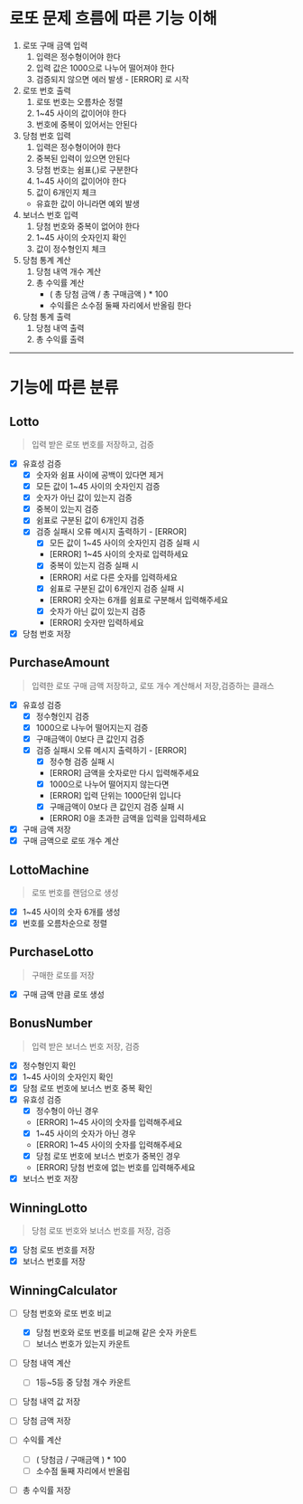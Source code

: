 # 로또 문제 흐름에 따른 기능 이해
1. 로또 구매 금액 입력
   1. 입력은 정수형이어야 한다
   2. 입력 값은 1000으로 나누어 떨어져야 한다
   3. 검증되지 않으면 에러 발생 - [ERROR] 로 시작
2. 로또 번호 출력
   1. 로또 번호는 오름차순 정렬
   2. 1~45 사이의 값이어야 한다
   3. 번호에 중복이 있어서는 안된다
3. 당첨 번호 입력
   1. 입력은 정수형이어야 한다
   2. 중복된 입력이 있으면 안된다
   3. 당첨 번호는 쉼표(,)로 구분한다
   4. 1~45 사이의 값이어야 한다
   5. 값이 6개인지 체크
   - 유효한 값이 아니라면 예외 발생
4. 보너스 번호 입력
   1. 당첨 번호와 중복이 없어야 한다 
   2. 1~45 사이의 숫자인지 확인 
   3. 값이 정수형인지 체크
5. 당첨 통계 계산
   1. 당첨 내역 개수 계산
   2. 총 수익률 계산
      - ( 총 당첨 금액 / 총 구매금액 ) * 100
      - 수익률은 소수점 둘째 자리에서 반올림 한다
6. 당첨 통계 출력
   1. 당첨 내역 출력
   2. 총 수익률 출력
---

# 기능에 따른 분류 
## Lotto 
> 입력 받은 로또 번호를 저장하고, 검증
- [x] 유효성 검증
  - [x] 숫자와 쉼표 사이에 공백이 있다면 제거
  - [x] 모든 값이 1~45 사이의 숫자인지 검증
  - [x] 숫자가 아닌 값이 있는지 검증
  - [x] 중복이 있는지 검증
  - [x] 쉼표로 구분된 값이 6개인지 검증
  - [x] 검증 실패시 오류 메시지 출력하기 - [ERROR]
    - [x] 모든 값이 1~45 사이의 숫자인지 검증 실패 시
    - [ERROR] 1~45 사이의 숫자로 입력하세요
    - [x] 중복이 있는지 검증 실패 시
    - [ERROR] 서로 다른 숫자를 입력하세요
    - [x] 쉼표로 구분된 값이 6개인지 검증 실패 시
    - [ERROR] 숫자는 6개를 쉼표로 구분해서 입력해주세요
    - [x] 숫자가 아닌 값이 있는지 검증
    - [ERROR] 숫자만 입력하세요
- [x] 당첨 번호 저장

## PurchaseAmount
> 입력한 로또 구매 금액 저장하고, 로또 개수 계산해서 저장,검증하는 클래스
- [x] 유효성 검증 
  - [x] 정수형인지 검증
  - [x] 1000으로 나누어 떨어지는지 검증
  - [x] 구매금액이 0보다 큰 값인지 검증
  - [x] 검증 실패시 오류 메시지 출력하기 - [ERROR]
    - [x] 정수형 검증 실패 시
    - [ERROR] 금액을 숫자로만 다시 입력해주세요
    - [x] 1000으로 나누어 떨어지지 않는다면
    - [ERROR] 입력 단위는 1000단위 입니다
    - [x] 구매금액이 0보다 큰 값인지 검증 실패 시
    - [ERROR] 0을 초과한 금액을 입력을 입력하세요
- [x] 구매 금액 저장
- [x] 구매 금액으로 로또 개수 계산

## LottoMachine 
> 로또 번호를 랜덤으로 생성
- [x] 1~45 사이의 숫자 6개를 생성
- [x] 번호를 오름차순으로 정렬

## PurchaseLotto
> 구매한 로또를 저장
- [x] 구매 금액 만큼 로또 생성

## BonusNumber
> 입력 받은 보너스 번호 저장, 검증
- [x] 정수형인지 확인
- [x] 1~45 사이의 숫자인지 확인
- [x] 당첨 로또 번호에 보너스 번호 중복 확인
- [x] 유효성 검증 
  - [x] 정수형이 아닌 경우
  - [ERROR] 1~45 사이의 숫자를 입력해주세요
  - [x] 1~45 사이의 숫자가 아닌 경우
  - [ERROR] 1~45 사이의 숫자를 입력해주세요
  - [x] 당첨 로또 번호에 보너스 번호가 중복인 경우
  - [ERROR] 당첨 번호에 없는 번호를 입력해주세요
- [x] 보너스 번호 저장

## WinningLotto
> 당첨 로또 번호와 보너스 번호를 저장, 검증
- [x] 당첨 로또 번호를 저장
- [x] 보너스 번호를 저장

## WinningCalculator
- [ ] 당첨 번호와 로또 번호 비교
  - [x] 당첨 번호와 로또 번호를 비교해 같은 숫자 카운트
  - [ ] 보너스 번호가 있는지 카운트
- [ ] 당첨 내역 계산 
  - [ ] 1등~5등 중 당첨 개수 카운트 
- [ ] 당첨 내역 값 저장
- [ ] 당첨 금액 저장
- [ ] 수익률 계산
  - [ ] ( 당첨금 / 구매금액 ) * 100
  - [ ] 소수점 둘째 자리에서 반올림
- [ ] 총 수익률 저장


